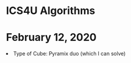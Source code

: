 # ICS4U Algorithms

<body>
  <h1> 
    February 12, 2020
  </h1>
  <li> Type of Cube: Pyramix duo (which I can solve) </li>
</body>
